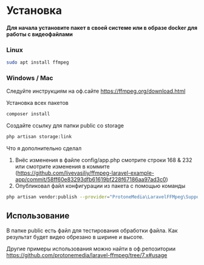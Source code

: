# Установка

#### Для начала установите пакет в своей системе или в образе docker для работы с видеофайлами

### Linux
```bash
sudo apt install ffmpeg
```

### Windows / Mac
Следуйте инструкциям на оф.сайте https://ffmpeg.org/download.html

Установка всех пакетов 
```bash
composer install
```

Создайте ссылку для папки public со storage
```bash
php artisan storage:link
```

Что я дополнительно сделал

1) Внёс изменения в файле config/app.php смотрите строки 168 & 232 или смотрите изменения в коммите (https://github.com/livevasiliy/ffmpeg-laravel-example-app/commit/58ff60e83293dfb61619bf228f67186aa97ad3c0)
2) Опубликовал файл конфигурации из пакета с помощью команды 
```bash 
php artisan vendor:publish --provider="ProtoneMedia\LaravelFFMpeg\Support\ServiceProvider"
```

## Использование

В папке public есть файл для тестирования обработки файла.
Как результат будет видео обрезано в ширине и высоте.

Другие примеры использования можно найти в оф.репозитории
https://github.com/protonemedia/laravel-ffmpeg/tree/7.x#usage
